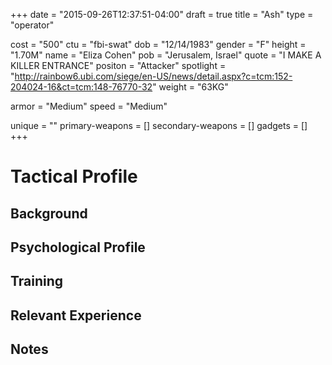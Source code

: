 +++
date = "2015-09-26T12:37:51-04:00"
draft = true
title = "Ash"
type = "operator"

cost = "500"
ctu = "fbi-swat"
dob = "12/14/1983"
gender = "F"
height = "1.70M"
name = "Eliza Cohen"
pob = "Jerusalem, Israel"
quote = "I MAKE A KILLER ENTRANCE"
positon = "Attacker"
spotlight = "http://rainbow6.ubi.com/siege/en-US/news/detail.aspx?c=tcm:152-204024-16&ct=tcm:148-76770-32"
weight = "63KG"

armor = "Medium"
speed = "Medium"

unique = ""
primary-weapons = []
secondary-weapons = []
gadgets = []
+++

# Tactical Profile

## Background

## Psychological Profile

## Training

## Relevant Experience

## Notes
